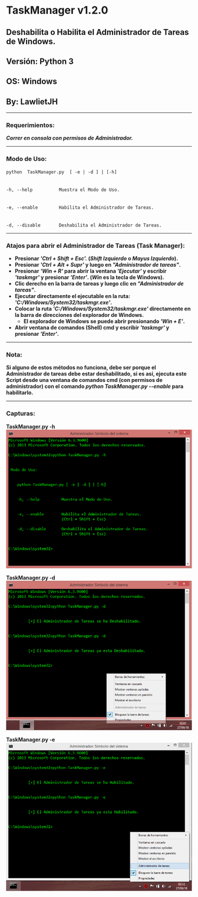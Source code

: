 # TaskManager v1.2.0
## Deshabilita o Habilita el Administrador de Tareas de Windows.
## Versión: Python 3
## OS: Windows
## By: LawlietJH

- - -

### Requerimientos:

___Correr en consola con permisos de Administrador.___

- - -

### Modo de Uso:
    
    python  TaskManager.py  [ -e | -d ] | [-h]
    
    
    -h, --help          Muestra el Modo de Uso.
    
    
    -e, --enable        Habilita el Administrador de Tareas.
    
    
    -d, --disable       Deshabilita el Administrador de Tareas.
    
- - -

### Atajos para abrir el Administrador de Tareas (Task Manager):

  * __Presionar _'Ctrl + Shift + Esc'._ (_Shift Izquierdo_ o _Mayus Izquierdo_).__
  * __Presionar _'Ctrl + Alt + Supr'_ y luego en _"Administrador de tareas"_.__
  * __Presionar _'Win + R'_ para abrir la ventana _'Ejecutar'_ y escribir _'taskmgr'_ y presionar _'Enter'_. (_Win_ es la tecla de Windows).__
  * __Clic derecho en la barra de tareas y luego clic en _"Administrador de tareas"_.__
  * __Ejecutar directamente el ejecutable en la ruta: _'C:/Windows/System32/taskmgr.exe'_.__
  * __Colocar la ruta  _'C:/Windows/System32/taskmgr.exe'_ directamente en la barra de direcciones del explorador de Windows.__
    * __El explorador de Windows se puede abrir presionando _'Win + E'_.__
  * __Abrir ventana de comandos (Shell) cmd y escribir _'taskmgr'_ y presionar _'Enter'_.__

- - -

### Nota:
__Si alguno de estos métodos no funciona, debe ser porque el Administrador de tareas debe estar deshabilitado, si es así, ejecuta este Script desde una ventana de comandos cmd (con permisos de administrador) con el comando _python TaskManager.py --enable_ para habilitarlo.__

- - -

### Capturas:

__TaskManager.py -h__
![TaskManager_h](capturas/TaskManager_h.png "TaskManager.py -h")

__TaskManager.py -d__
![TaskManager_d](capturas/TaskManager_d.png "TaskManager.py -d")

__TaskManager.py -e__
![TaskManager_e](capturas/TaskManager_e.png "TaskManager.py -e")
